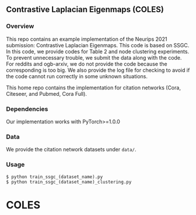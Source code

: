 ##  Contrastive Laplacian Eigenmaps (COLES)

### Overview
This repo contains an example implementation of the Neurips 2021 submission: Contrastive Laplacian Eigenmaps.
This code is based on SSGC.
In this code, we provide codes for Table 2 and node clustering experiments. To prevent unnecessary trouble, we submit the data along with the code.
For reddits and ogb-arxiv, we do not provide the code because the corresponding is too big.
We also provide the log file for checking to avoid if the code cannot run correctly in some unknown situations.

This home repo contains the implementation for citation networks (Cora, Citeseer, and Pubmed, Cora Full).


### Dependencies
Our implementation works with PyTorch>=1.0.0 

### Data
We provide the citation network datasets under `data/`.

### Usage

```
$ python train_ssgc_(dataset_name).py
$ python train_ssgc_(dataset_name)_clustering.py
```

# COLES
